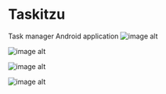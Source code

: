 # Taskitzu
Task manager Android application 
![image alt](https://github.com/pepcy/Taskitzu/blob/e9bc693d13abbc537bc953af61c36765cbe2dc9b/Screenshot_20250422_233447.jpg)

![image alt](https://github.com/pepcy/Taskitzu/blob/c77fc05b7d1b94a1bb0a369b6a59e280b09ff7d1/Screenshot_20250422_233649.jpg)

![image alt](https://github.com/pepcy/Taskitzu/blob/ddcae66caa729a00350922384265687d56ba83f1/Screenshot_20250422_233936.jpg)

![image alt](https://github.com/pepcy/Taskitzu/blob/ddcae66caa729a00350922384265687d56ba83f1/Screenshot_20250422_233946.jpg)
